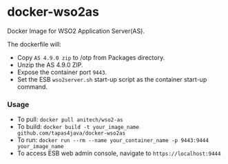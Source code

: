 docker-wso2as
=============

Docker Image for WSO2 Application Server(AS).

The dockerfile will:

* Copy `AS 4.9.0 zip` to /otp from Packages directory.
* Unzip the AS 4.9.0 ZIP.
* Expose the container port `9443`.
* Set the ESB `wso2server.sh` start-up script as the container start-up command.

### Usage
* To pull: `docker pull anitech/wso2-as`
* To build: `docker build -t your_image_name github.com/tapas4java/docker-wso2as`
* To run: `docker run --rm --name your_container_name -p 9443:9444 your_image_name`
* To access ESB web admin console, navigate to `https://localhost:9444`